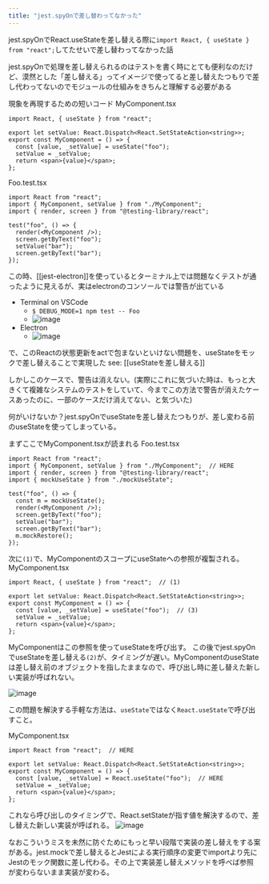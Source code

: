 ```yaml
---
title: "jest.spyOnで差し替わってなかった"
---
```


jest.spyOnでReact.useStateを差し替える際に`import React, { useState } from "react";`してたせいで差し替わってなかった話

jest.spyOnで処理を差し替えられるのはテストを書く時にとても便利なのだけど、漠然とした「差し替える」ってイメージで使ってると差し替えたつもりで差し代わってないのでモジュールの仕組みをきちんと理解する必要がある


現象を再現するための短いコード
MyComponent.tsx

```
import React, { useState } from "react";

export let setValue: React.Dispatch<React.SetStateAction<string>>;
export const MyComponent = () => {
  const [value, _setValue] = useState("foo");
  setValue = _setValue;
  return <span>{value}</span>;
};
```


Foo.test.tsx

```
import React from "react";
import { MyComponent, setValue } from "./MyComponent";
import { render, screen } from "@testing-library/react";

test("foo", () => {
  render(<MyComponent />);
  screen.getByText("foo");
  setValue("bar");
  screen.getByText("bar");
});
```


この時、[[jest-electron]]を使っているとターミナル上では問題なくテストが通ったように見えるが、実はelectronのコンソールでは警告が出ている
- Terminal on VSCode
    - `$ DEBUG_MODE=1 npm test -- Foo`
    - ![image](https://gyazo.com/98f7d6dc79ae9cb6b30e444b705f1285/thumb/1000)
- Electron
    - ![image](https://gyazo.com/e60b0c9ba51f447e8bb6a4cfd6350dbb/thumb/1000)

で、このReactの状態更新をactで包まないといけない問題を、useStateをモックで差し替えることで実現した
see: [[useStateを差し替える]]

しかしこのケースで、警告は消えない。(実際にこれに気づいた時は、もっと大きくて複雑なシステムのテストをしていて、今までこの方法で警告が消えたケースあったのに、一部のケースだけ消えてない、と気づいた)

何がいけないか？jest.spyOnでuseStateを差し替えたつもりが、差し変わる前のuseStateを使ってしまっている。

まずここでMyComponent.tsxが読まれる
Foo.test.tsx

```
import React from "react";
import { MyComponent, setValue } from "./MyComponent";  // HERE
import { render, screen } from "@testing-library/react";
import { mockUseState } from "./mockUseState";

test("foo", () => {
  const m = mockUseState();
  render(<MyComponent />);
  screen.getByText("foo");
  setValue("bar");
  screen.getByText("bar");
  m.mockRestore();
});
```


次に`(1)`で、MyComponentのスコープにuseStateへの参照が複製される。
MyComponent.tsx

```
import React, { useState } from "react";  // (1)

export let setValue: React.Dispatch<React.SetStateAction<string>>;
export const MyComponent = () => {
  const [value, _setValue] = useState("foo");  // (3)
  setValue = _setValue;
  return <span>{value}</span>;
};
```

MyComponentはこの参照を使ってuseStateを呼び出す。
この後でjest.spyOnでuseStateを差し替える`(2)`が、タイミングが遅い。MyComponentのuseStateは差し替え前のオブジェクトを指したままなので、呼び出し時に差し替えた新しい実装が呼ばれない。

![image](https://gyazo.com/4fed78d8022f240dcf8d20248f9c7c69/thumb/1000)

この問題を解決する手軽な方法は、`useState`ではなく`React.useState`で呼び出すこと。

MyComponent.tsx

```
import React from "react";  // HERE

export let setValue: React.Dispatch<React.SetStateAction<string>>;
export const MyComponent = () => {
  const [value, _setValue] = React.useState("foo");  // HERE
  setValue = _setValue;
  return <span>{value}</span>;
};
```


これなら呼び出しのタイミングで、React.setStateが指す値を解決するので、差し替えた新しい実装が呼ばれる。
![image](https://gyazo.com/4fed78d8022f240dcf8d20248f9c7c69/thumb/1000)

なおこういうミスを未然に防ぐためにもっと早い段階で実装の差し替えをする案がある。jest.mockで差し替えるとJestによる実行順序の変更でimportより先にJestのモック関数に差し代わる。その上で実装差し替えメソッドを呼べば参照が変わらないまま実装が変わる。
